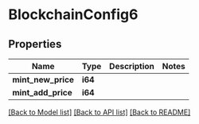 # BlockchainConfig6

## Properties

Name | Type | Description | Notes
------------ | ------------- | ------------- | -------------
**mint_new_price** | **i64** |  | 
**mint_add_price** | **i64** |  | 

[[Back to Model list]](../README.md#documentation-for-models) [[Back to API list]](../README.md#documentation-for-api-endpoints) [[Back to README]](../README.md)


